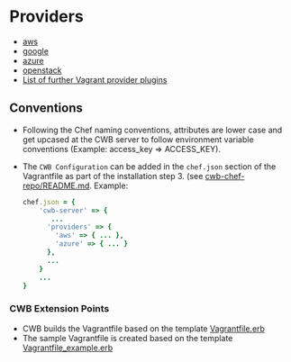# Providers

* [aws](./AWS.md)
* [google](./GOOGLE.md)
* [azure](./AZURE.md)
* [openstack](./OPENSTACK.md)
* [List of further Vagrant provider plugins](https://github.com/hashicorp/vagrant/wiki/Available-Vagrant-Plugins#providers)

## Conventions

* Following the Chef naming conventions, attributes are lower case and get upcased at the CWB server to follow environment variable conventions (Example: access\_key => ACCESS\_KEY).
* The `CWB Configuration` can be added in the `chef.json` section of the Vagrantfile as part of the installation step 3. (see [cwb-chef-repo/README.md](https://github.com/sealuzh/cwb-chef-repo). Example:

  ```ruby
  chef.json = {
      'cwb-server' => {
         ...
        'providers' => {
          'aws' => { ... },
          'azure' => { ... }
        },
        ...
      }
      ...
  }
  ```

### CWB Extension Points

* CWB builds the Vagrantfile based on the template [Vagrantfile.erb](https://github.com/sealuzh/cloud-workbench/blob/master/lib/templates/erb/Vagrantfile.erb)
* The sample Vagrantfile is created based on the template [Vagrantfile_example.erb](https://github.com/sealuzh/cloud-workbench/blob/master/lib/templates/erb/Vagrantfile_example.erb)
